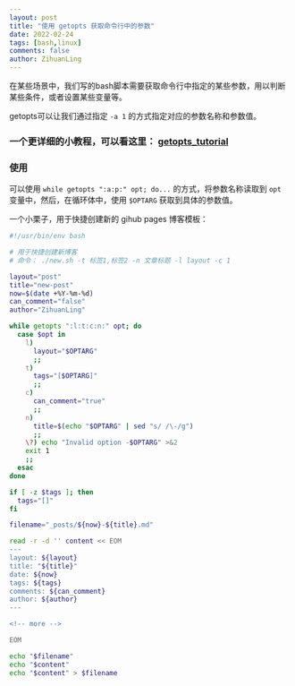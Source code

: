 ```yaml
---
layout: post
title: "使用 getopts 获取命令行中的参数"
date: 2022-02-24
tags: [bash,linux]
comments: false
author: ZihuanLing
---
```


在某些场景中，我们写的bash脚本需要获取命令行中指定的某些参数，用以判断某些条件，或者设置某些变量等。

getopts可以让我们通过指定 `-a 1` 的方式指定对应的参数名称和参数值。

<!-- more -->

### 一个更详细的小教程，可以看这里： [getopts_tutorial](https://wiki.bash-hackers.org/howto/getopts_tutorial)

### 使用

可以使用 `while getopts ":a:p:" opt; do...` 的方式，将参数名称读取到 `opt` 变量中，然后，在循环体中，使用 `$OPTARG` 获取到具体的参数值。

一个小栗子，用于快捷创建新的 gihub pages 博客模板：
```bash
#!/usr/bin/env bash

# 用于快捷创建新博客
# 命令： ./new.sh -t 标签1,标签2 -n 文章标题 -l layout -c 1

layout="post"
title="new-post"
now=$(date +%Y-%m-%d)
can_comment="false"
author="ZihuanLing"

while getopts ":l:t:c:n:" opt; do
  case $opt in 
    l)
      layout="$OPTARG"
      ;;
    t) 
      tags="[$OPTARG]"
      ;;
    c)
      can_comment="true"
      ;;
    n)
      title=$(echo "$OPTARG" | sed "s/ /\-/g")
      ;;
    \?) echo "Invalid option -$OPTARG" >&2
    exit 1
    ;;
  esac 
done

if [ -z $tags ]; then
  tags="[]"
fi

filename="_posts/${now}-${title}.md"

read -r -d '' content << EOM
---
layout: ${layout}
title: "${title}"
date: ${now}
tags: ${tags}
comments: ${can_comment}
author: ${author}
---

<!-- more -->

EOM

echo "$filename"
echo "$content"
echo "$content" > $filename
```
